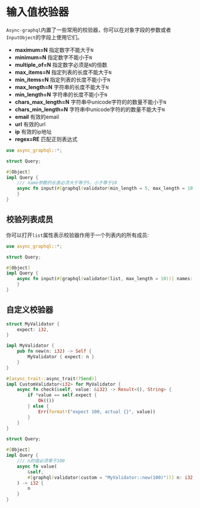 # 输入值校验器

`Async-graphql`内置了一些常用的校验器，你可以在对象字段的参数或者`InputObject`的字段上使用它们。

- **maximum=N** 指定数字不能大于`N`
- **minimum=N** 指定数字不能小于`N`
- **multiple_of=N** 指定数字必须是`N`的倍数
- **max_items=N** 指定列表的长度不能大于`N`
- **min_items=N** 指定列表的长度不能小于`N`
- **max_length=N** 字符串的长度不能大于`N`
- **min_length=N** 字符串的长度不能小于`N`
- **chars_max_length=N** 字符串中unicode字符的的数量不能小于`N`
- **chars_min_length=N** 字符串中unicode字符的的数量不能大于`N`
- **email** 有效的email
- **url** 有效的url
- **ip** 有效的ip地址
- **regex=RE** 匹配正则表达式

```rust
use async_graphql::*;

struct Query;

#[Object]
impl Query {
    /// name参数的长度必须大于等于5，小于等于10
    async fn input(#[graphql(validator(min_length = 5, max_length = 10))] name: String) {
    }
}
```

## 校验列表成员

你可以打开`list`属性表示校验器作用于一个列表内的所有成员:

```rust
use async_graphql::*;

struct Query;

#[Object]
impl Query {
    async fn input(#[graphql(validator(list, max_length = 10))] names: Vec<String>) {
    }
}
```

## 自定义校验器

```rust
struct MyValidator {
    expect: i32,
}

impl MyValidator {
    pub fn new(n: i32) -> Self {
        MyValidator { expect: n }
    }
}

#[async_trait::async_trait(?Send)]
impl CustomValidator<i32> for MyValidator {
    async fn check(&self, value: &i32) -> Result<(), String> {
        if *value == self.expect {
            Ok(())
        } else {
            Err(format!("expect 100, actual {}", value))
        }
    }
}

struct Query;

#[Object]
impl Query {
    /// n的值必须等于100
    async fn value(
        &self,
        #[graphql(validator(custom = "MyValidator::new(100)"))] n: i32,
    ) -> i32 {
        n
    }
}
```
